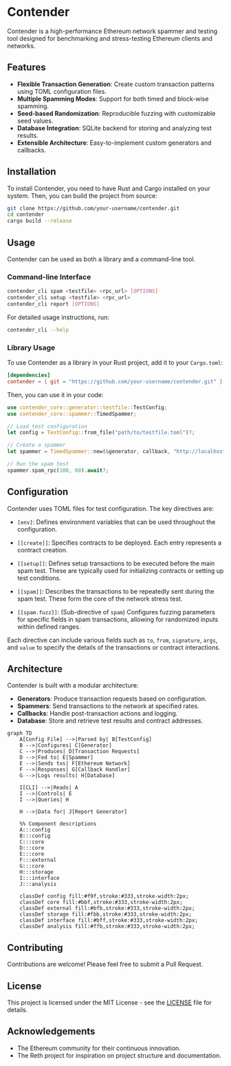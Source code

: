 # Contender

Contender is a high-performance Ethereum network spammer and testing tool designed for benchmarking and stress-testing Ethereum clients and networks.

## Features

- **Flexible Transaction Generation**: Create custom transaction patterns using TOML configuration files.
- **Multiple Spamming Modes**: Support for both timed and block-wise spamming.
- **Seed-based Randomization**: Reproducible fuzzing with customizable seed values.
- **Database Integration**: SQLite backend for storing and analyzing test results.
- **Extensible Architecture**: Easy-to-implement custom generators and callbacks.

## Installation

To install Contender, you need to have Rust and Cargo installed on your system. Then, you can build the project from source:

```bash
git clone https://github.com/your-username/contender.git
cd contender
cargo build --release
```

## Usage

Contender can be used as both a library and a command-line tool.

### Command-line Interface

```bash
contender_cli spam <testfile> <rpc_url> [OPTIONS]
contender_cli setup <testfile> <rpc_url>
contender_cli report [OPTIONS]
```

For detailed usage instructions, run:

```bash
contender_cli --help
```

### Library Usage

To use Contender as a library in your Rust project, add it to your `Cargo.toml`:

```toml
[dependencies]
contender = { git = "https://github.com/your-username/contender.git" }
```

Then, you can use it in your code:

```rust
use contender_core::generator::testfile::TestConfig;
use contender_core::spammer::TimedSpammer;

// Load test configuration
let config = TestConfig::from_file("path/to/testfile.toml")?;

// Create a spammer
let spammer = TimedSpammer::new(&generator, callback, "http://localhost:8545");

// Run the spam test
spammer.spam_rpc(100, 60).await?;
```

## Configuration

Contender uses TOML files for test configuration. The key directives are:

- `[env]`: Defines environment variables that can be used throughout the configuration.

- `[[create]]`: Specifies contracts to be deployed. Each entry represents a contract creation.

- `[[setup]]`: Defines setup transactions to be executed before the main spam test. These are typically used for initializing contracts or setting up test conditions.

- `[[spam]]`: Describes the transactions to be repeatedly sent during the spam test. These form the core of the network stress test.

- `[[spam.fuzz]]`: (Sub-directive of `spam`) Configures fuzzing parameters for specific fields in spam transactions, allowing for randomized inputs within defined ranges.

Each directive can include various fields such as `to`, `from`, `signature`, `args`, and `value` to specify the details of the transactions or contract interactions.


## Architecture

Contender is built with a modular architecture:

- **Generators**: Produce transaction requests based on configuration.
- **Spammers**: Send transactions to the network at specified rates.
- **Callbacks**: Handle post-transaction actions and logging.
- **Database**: Store and retrieve test results and contract addresses.

```mermaid
graph TD
    A[Config File] -->|Parsed by| B[TestConfig]
    B -->|Configures| C[Generator]
    C -->|Produces| D[Transaction Requests]
    D -->|Fed to| E[Spammer]
    E -->|Sends txs| F[Ethereum Network]
    F -->|Responses| G[Callback Handler]
    G -->|Logs results| H[Database]
    
    I[CLI] -->|Reads| A
    I -->|Controls| E
    I -->|Queries| H
    
    H -->|Data for| J[Report Generator]

    %% Component descriptions
    A:::config
    B:::config
    C:::core
    D:::core
    E:::core
    F:::external
    G:::core
    H:::storage
    I:::interface
    J:::analysis

    classDef config fill:#f9f,stroke:#333,stroke-width:2px;
    classDef core fill:#bbf,stroke:#333,stroke-width:2px;
    classDef external fill:#bfb,stroke:#333,stroke-width:2px;
    classDef storage fill:#fbb,stroke:#333,stroke-width:2px;
    classDef interface fill:#bff,stroke:#333,stroke-width:2px;
    classDef analysis fill:#ffb,stroke:#333,stroke-width:2px;
```

## Contributing

Contributions are welcome! Please feel free to submit a Pull Request.

## License

This project is licensed under the MIT License - see the [LICENSE](LICENSE) file for details.

## Acknowledgements

- The Ethereum community for their continuous innovation.
- The Reth project for inspiration on project structure and documentation.